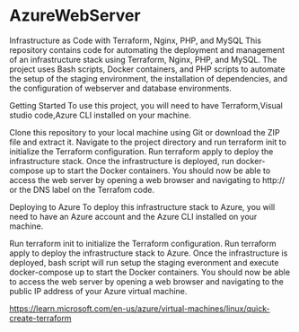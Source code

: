 ﻿# AzureWebServer
 
 Infrastructure as Code with Terraform, Nginx, PHP, and MySQL
This repository contains code for automating the deployment and management of an infrastructure stack using Terraform, Nginx, PHP, and MySQL. The project uses Bash scripts, Docker containers, and PHP scripts to automate the setup of the staging environment, the installation of dependencies, and the configuration of webserver and database environments.

Getting Started
To use this project, you will need to have Terraform,Visual studio code,Azure CLI installed on your machine.

Clone this repository to your local machine using Git or download the ZIP file and extract it.
Navigate to the project directory and run terraform init to initialize the Terraform configuration.
Run terraform apply to deploy the infrastructure stack.
Once the infrastructure is deployed, run docker-compose up to start the Docker containers.
You should now be able to access the web server by opening a web browser and navigating to http://<publicIP> or the DNS label on the Terrafom code. 
  
Deploying to Azure
To deploy this infrastructure stack to Azure, you will need to have an Azure account and the Azure CLI installed on your machine.

Run terraform init to initialize the Terraform configuration.
Run terraform apply to deploy the infrastructure stack to Azure.
Once the infrastructure is deployed, bash script will run setup the staging everonment and execute docker-compose up to start the Docker containers.
You should now be able to access the web server by opening a web browser and navigating to the public IP address of your Azure virtual machine.


https://learn.microsoft.com/en-us/azure/virtual-machines/linux/quick-create-terraform
